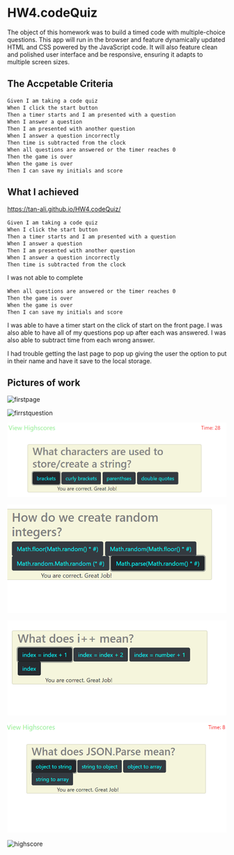 # HW4.codeQuiz

The object of this homework was to build a timed code with multiple-choice questions.  This app will run in the browser and feature dynamically updated HTML and CSS powered by the JavaScript code.  It will also feature clean and polished user interface and be responsive, ensuring it adapts to multiple screen sizes.

## The Accpetable Criteria
```
Given I am taking a code quiz
When I click the start button
Then a timer starts and I am presented with a question
When I answer a question
Then I am presented with another question
When I answer a question incorrectly
Then time is subtracted from the clock
When all questions are answered or the timer reaches 0
Then the game is over
When the game is over
Then I can save my initials and score
```

## What I achieved
https://tan-ali.github.io/HW4.codeQuiz/

```
Given I am taking a code quiz
When I click the start button
Then a timer starts and I am presented with a question
When I answer a question
Then I am presented with another question
When I answer a question incorrectly
Then time is subtracted from the clock
```

I was not able to complete
```
When all questions are answered or the timer reaches 0
Then the game is over
When the game is over
Then I can save my initials and score
```

I was able to have a timer start on the click of start on the front page.  I was also able to have all of my questions pop up after each was answered.  I was also able to subtract time from each wrong answer.

I had trouble getting the last page to pop up giving the user the option to put in their name and have it save to the local storage.

## Pictures of work

![firstpage](assets/img/firstpage.jpeg.png)

![firrstquestion](assets/img/firsquestion.jpeg.png)

![secondquestion](assets/img/secondquestion.jpeg.png)

![thirdquestion](assets/img/thirdquestion.jpeg.png)

![fourthquestion](assets/img/fourthquestion.jpeg.png)

![fifthquestion](assets/img/fifthquestion.jpeg.png)

![highscore](assets/img/highscore.jpeg.png)

